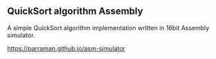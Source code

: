 ## QuickSort algorithm Assembly

A simple QuickSort algorithm implementation written in 16bit Assembly simulator.

https://parraman.github.io/asm-simulator